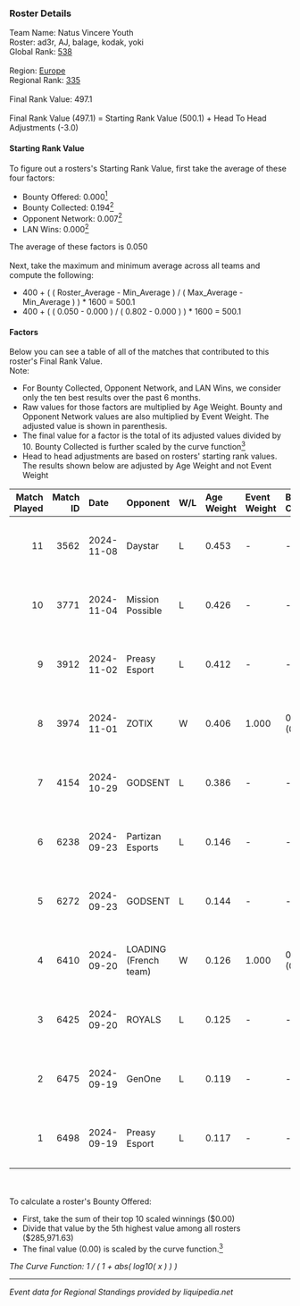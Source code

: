 ### Roster Details<br />
Team Name: Natus Vincere Youth<br />
Roster: ad3r, AJ, balage, kodak, yoki<br />
Global Rank: [538](../../standings_global_2025_02_28.md)<br />
<br />
Region: [Europe]( ../../standings_europe_2025_02_28.md)<br />
Regional Rank: [335]( ../../standings_europe_2025_02_28.md)<br />
<br />
Final Rank Value:  497.1<br />
<br />
Final Rank Value (497.1) = Starting Rank Value (500.1) + Head To Head Adjustments (-3.0)<br />

#### Starting Rank Value<br />
To figure out a rosters's Starting Rank Value, first take the average of these four factors:<br />
- Bounty Offered: 0.000[<sup>1</sup>](#table2)
- Bounty Collected: 0.194[<sup>2</sup>](#table1)
- Opponent Network: 0.007[<sup>2</sup>](#table1)
- LAN Wins: 0.000[<sup>2</sup>](#table1)

The average of these factors is 0.050<br />
<br />
Next, take the maximum and minimum average across all teams and compute the following:<br />
- 400 + ( ( Roster_Average - Min_Average ) / ( Max_Average - Min_Average ) ) * 1600 = 500.1
- 400 + ( ( 0.050 - 0.000 ) / ( 0.802 - 0.000 ) ) * 1600 = 500.1


#### Factors<br />
Below you can see a table of all of the matches that contributed to this roster's Final Rank Value.<br />
Note:<br />

- For Bounty Collected, Opponent Network, and LAN Wins, we consider only the ten best results over the past 6 months.
- Raw values for those factors are multiplied by Age Weight. Bounty and Opponent Network values are also multiplied by Event Weight. The adjusted value is shown in parenthesis.
- The final value for a factor is the total of its adjusted values divided by 10. Bounty Collected is further scaled by the curve function[<sup>3</sup>](#curveFunction)
- Head to head adjustments are based on rosters' starting rank values. The results shown below are adjusted by Age Weight and not Event Weight
<span id="table1"></span><br />


| Match Played | Match ID | Date       | Opponent              | W/L | Age Weight | Event Weight | Bounty Collected | Opponent Network | LAN Wins  | H2H Adj. | Roster                        |
| -: | -: | :- | :- | :- | :- | :- | :- | :- | :- | -: | :- |
|           11 |     3562 | 2024-11-08 | Daystar               | L   | 0.453      | -            | -                | -                | -         |    -3.67 | ad3r, AJ, balage, kodak, yoki |
|           10 |     3771 | 2024-11-04 | Mission Possible      | L   | 0.426      | -            | -                | -                | -         |    -4.46 | ad3r, AJ, balage, kodak, yoki |
|            9 |     3912 | 2024-11-02 | Preasy Esport         | L   | 0.412      | -            | -                | -                | -         |    -1.21 | ad3r, AJ, balage, kodak, Yoki |
|            8 |     3974 | 2024-11-01 | ZOTIX                 | W   | 0.406      | 1.000        | 0.002 (0.001)    | 0.160 (0.065)    | 0 (0.000) |     8.97 | ad3r, AJ, balage, kodak, Yoki |
|            7 |     4154 | 2024-10-29 | GODSENT               | L   | 0.386      | -            | -                | -                | -         |    -2.53 | ad3r, AJ, balage, kodak, Yoki |
|            6 |     6238 | 2024-09-23 | Partizan Esports      | L   | 0.146      | -            | -                | -                | -         |    -0.05 | ad3r, AJ, Balage, kodak, Yoki |
|            5 |     6272 | 2024-09-23 | GODSENT               | L   | 0.144      | -            | -                | -                | -         |    -0.99 | ad3r, AJ, Balage, kodak, Yoki |
|            4 |     6410 | 2024-09-20 | LOADING (French team) | W   | 0.126      | 1.000        | 0.000 (0.000)    | 0.025 (0.003)    | 0 (0.000) |     2.21 | ad3r, AJ, Balage, kodak, Yoki |
|            3 |     6425 | 2024-09-20 | ROYALS                | L   | 0.125      | -            | -                | -                | -         |    -0.81 | ad3r, AJ, Balage, kodak, Yoki |
|            2 |     6475 | 2024-09-19 | GenOne                | L   | 0.119      | -            | -                | -                | -         |    -0.18 | ad3r, AJ, Balage, kodak, Yoki |
|            1 |     6498 | 2024-09-19 | Preasy Esport         | L   | 0.117      | -            | -                | -                | -         |    -0.30 | ad3r, AJ, Balage, kodak, Yoki |

<br />
<span id="table2"></span><br />
To calculate a roster's Bounty Offered:<br />

- First, take the sum of their top 10 scaled winnings ($0.00)
- Divide that value by the 5th highest value among all rosters ($285,971.63)
- The final value (0.00) is scaled by the curve function.[<sup>3</sup>](#curveFunction)

<span id="curveFunction"></span>_The Curve Function: 1 / ( 1 + abs( log10( x ) ) )_<br />

---
_Event data for Regional Standings provided by liquipedia.net_<br />
